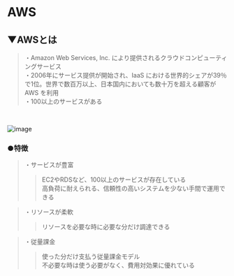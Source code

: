 # AWS

## ▼AWSとは
>・Amazon Web Services, Inc. により提供されるクラウドコンピューティングサービス<br>
>・2006年にサービス提供が開始され、IaaS における世界的シェアが39％で1位。世界で数百万以上、日本国内においても数十万を超える顧客が AWS を利用<br>
>・100以上のサービスがある<br>
<br>

![image](https://github.com/user-attachments/assets/267aa0a9-c3fb-4d33-a7b7-61d4c16ac02a)


### ●特徴
>・サービスが豊富<br>
>>EC2やRDSなど、100以上のサービスが存在している<br>
>>高負荷に耐えられる、信頼性の高いシステムを少ない手間で運用できる<br>

>・リソースが柔軟<br>
>>リソースを必要な時に必要な分だけ調達できる<br>

>・従量課金<br>
>>使った分だけ支払う従量課金モデル<br>
>>不必要な時は使う必要がなく、費用対効果に優れている<br>
<br>
